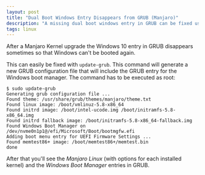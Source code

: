 ```yaml
---
layout: post
title: "Dual Boot Windows Entry Disappears from GRUB (Manjaro)"
description: "A missing dual boot windows entry in GRUB can be fixed using update-grub under Manjaro."
tags: linux
---
```


After a Manjaro Kernel upgrade the Windows 10 entry in GRUB disappears sometimes so that Windows can't be booted again.

This can easily be fixed with `update-grub`. This command will generate a new GRUB configuration file that will include
the GRUB entry for the Windows boot manager. The command has to be executed as root:

```text
$ sudo update-grub
Generating grub configuration file ...
Found theme: /usr/share/grub/themes/manjaro/theme.txt
Found linux image: /boot/vmlinuz-5.8-x86_64
Found initrd image: /boot/intel-ucode.img /boot/initramfs-5.8-x86_64.img
Found initrd fallback image: /boot/initramfs-5.8-x86_64-fallback.img
Found Windows Boot Manager on /dev/nvme0n1p1@/efi/Microsoft/Boot/bootmgfw.efi
Adding boot menu entry for UEFI Firmware Settings ...
Found memtest86+ image: /boot/memtest86+/memtest.bin
done
```

After that you'll see the *Manjaro Linux* (with options for each installed kernel) and the *Windows Boot Manager*
entries in GRUB.

